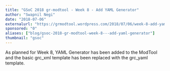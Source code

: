 ```yaml
---
title: "GSoC 2018 gr-modtool - Week 8 - Add YAML Generator"
author: "Swapnil Negi"
date: "2018-07-06"
externalurl: "https://grmodtool.wordpress.com/2018/07/06/week-8-add-yaml-generator/"
sponsored: "0"
aliases: ["blog/gsoc-2018-gr-modtool-week-8---add-yaml-generator"]
thumbnail: "gsoc"
---
```

As planned for Week 8, YAML Generator has been added to the ModTool and the basic grc_xml template has been replaced with the grc_yaml template.
<!--more-->
